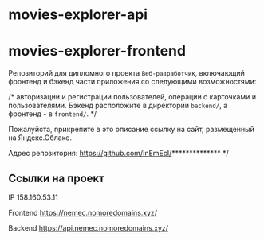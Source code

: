 # movies-explorer-api
# movies-explorer-frontend

Репозиторий для дипломного проекта `Веб-разработчик`, включающий фронтенд и бэкенд части приложения со следующими возможностями: 

/* авторизации и регистрации пользователей, операции с карточками и пользователями. Бэкенд расположите в директории `backend/`, а фронтенд - в `frontend/`. */
  
Пожалуйста, прикрепите в это описание ссылку на сайт, размещенный на Яндекс.Облаке.

Адрес репозитория: https://github.com/InEmEcI/************** */

## Ссылки на проект

IP 158.160.53.11

Frontend https://nemec.nomoredomains.xyz/

Backend https://api.nemec.nomoredomains.xyz/

